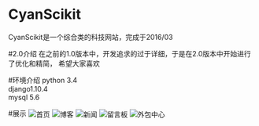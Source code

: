 # CyanScikit
CyanScikit是一个综合类的科技网站，完成于2016/03

#2.0介绍
在之前的1.0版本中，开发追求的过于详细，于是在2.0版本中开始进行了优化和精简， 希望大家喜欢<br>

#环境介绍
python 3.4<br>
django1.10.4<br>
mysql 5.6<br>

#展示
<img src="https://github.com/Thinkgamer/CyanScikit/blob/2.0/docs/show/%E9%A6%96%E9%A1%B5.png" alt="首页" align=center />
<img src="https://github.com/Thinkgamer/CyanScikit/blob/2.0/docs/show/blog.png"  alt="博客" align=center />
<img src="https://github.com/Thinkgamer/CyanScikit/blob/2.0/docs/show/news.png"  alt="新闻" align=center />
<img src="https://github.com/Thinkgamer/CyanScikit/blob/2.0/docs/show/talks.png"  alt="留言板" align=center />
<img src="https://github.com/Thinkgamer/CyanScikit/blob/2.0/docs/show/marksts.png"  alt="外包中心" align=center />
